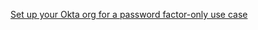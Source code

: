 [Set up your Okta org for a password factor-only use case](/docs/journeys/set-up-org/#set-up-your-okta-org-for-a-password-factor-only-use-case)
